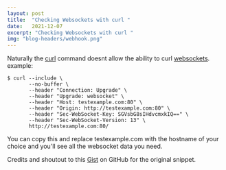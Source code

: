 ```yaml
---
layout: post
title:  "Checking Websockets with curl "
date:   2021-12-07
excerpt: "Checking Websockets with curl "
img: "blog-headers/webhook.png"
---
```


Naturally the [curl](https://curl.se/) command doesnt allow the ability to curl [websockets](https://en.wikipedia.org/wiki/WebSocket).
example:


```
$ curl --include \
       --no-buffer \
       --header "Connection: Upgrade" \
       --header "Upgrade: websocket" \
       --header "Host: testexample.com:80" \
       --header "Origin: http://testexample.com:80" \
       --header "Sec-WebSocket-Key: SGVsbG8sIHdvcmxkIQ==" \
       --header "Sec-WebSocket-Version: 13" \
       http://testexample.com:80/

```

You can copy this and replace testexample.com with the hostname of your choice and you'll see all the websocket data you need.


Credits and shoutout to this [Gist](https://gist.github.com/htp/fbce19069187ec1cc486b594104f01d0) on GitHub for the original snippet.
